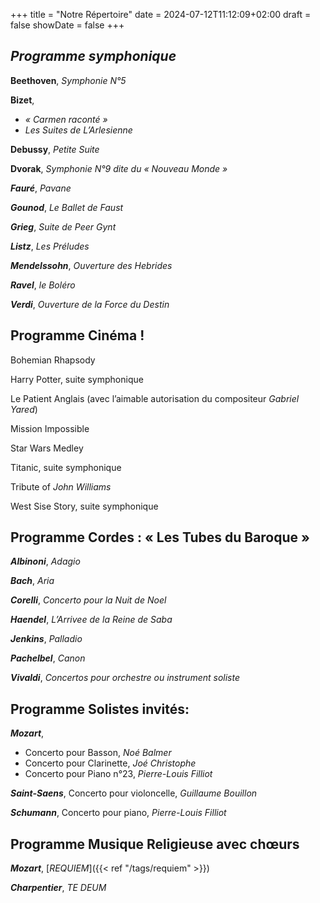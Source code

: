 +++
title = "Notre Répertoire"
date = 2024-07-12T11:12:09+02:00
draft = false
showDate = false
+++

## *Programme symphonique*

**Beethoven**, *Symphonie N°5*

**Bizet**,
  - *« Carmen raconté »*
  - *Les Suites de L’Arlesienne*

**Debussy**, *Petite Suite*

**Dvorak**, *Symphonie N°9 dite du « Nouveau Monde »*

***Fauré***, *Pavane*

***Gounod***, *Le Ballet de Faust*

***Grieg***, *Suite de Peer Gynt*

***Listz***, *Les Préludes*

***Mendelssohn***, *Ouverture des Hebrides*

***Ravel***, *le Boléro*

***Verdi***, *Ouverture de la Force du Destin*

## Programme Cinéma !

Bohemian Rhapsody

Harry Potter, suite symphonique

Le Patient Anglais (avec l’aimable autorisation du compositeur *Gabriel Yared*)  

Mission Impossible

Star Wars Medley

Titanic, suite symphonique

Tribute of *John Williams*

West Sise Story, suite symphonique


## Programme Cordes : « Les Tubes du Baroque »

***Albinoni***, *Adagio*

***Bach***, *Aria*

***Corelli***, *Concerto pour la Nuit de Noel*

***Haendel***, *L’Arrivee de la Reine de Saba*

***Jenkins***, *Palladio*

***Pachelbel***, *Canon*

***Vivaldi***, *Concertos pour orchestre ou instrument soliste*

## Programme Solistes invités:

***Mozart***,
  - Concerto pour Basson, *Noé Balmer*
  - Concerto pour Clarinette, *Joé Christophe*
  - Concerto pour Piano n°23, *Pierre-Louis Filliot*

***Saint-Saens***, Concerto pour violoncelle, *Guillaume Bouillon*

***Schumann***, Concerto pour piano, *Pierre-Louis Filliot*

## Programme Musique Religieuse avec chœurs


***Mozart***, [*REQUIEM*]({{< ref "/tags/requiem" >}})  

***Charpentier***, *TE DEUM*
